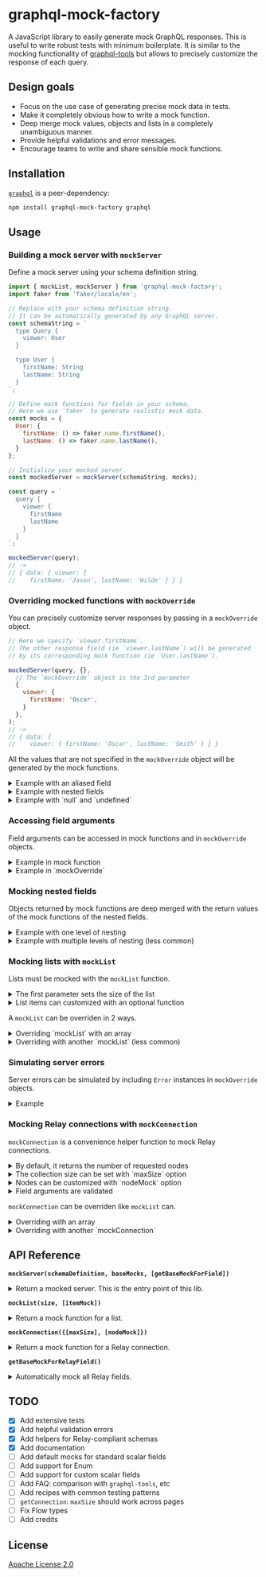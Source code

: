 # graphql-mock-factory

A JavaScript library to easily generate mock GraphQL responses. This is useful to write robust tests with minimum boilerplate. It is similar to the mocking functionality of [graphql-tools](https://www.apollographql.com/docs/graphql-tools/mocking/) but allows to precisely customize the response of each query.

## Design goals

- Focus on the use case of generating precise mock data in tests.
- Make it completely obvious how to write a mock function.
- Deep merge mock values, objects and lists in a completely unambiguous manner.
- Provide helpful validations and error messages.
- Encourage teams to write and share sensible mock functions.

## Installation

[`graphql`](https://github.com/graphql/graphql-js) is a peer-dependency:
```sh
npm install graphql-mock-factory graphql
```

## Usage

### Building a mock server with `mockServer`

Define a mock server using your schema definition string.

```javascript
import { mockList, mockServer } from 'graphql-mock-factory';
import faker from 'faker/locale/en';

// Replace with your schema definition string.
// It can be automatically generated by any GraphQL server.
const schemaString = `
  type Query {
    viewer: User
  }

  type User {
    firstName: String
    lastName: String
  }
`;

// Define mock functions for fields in your schema.
// Here we use `faker` to generate realistic mock data.
const mocks = {
  User: {
    firstName: () => faker.name.firstName(),
    lastName: () => faker.name.lastName(),
  }
};

// Initialize your mocked server.
const mockedServer = mockServer(schemaString, mocks);

const query = `
  query {
    viewer {
      firstName
      lastName
    }
  }
`;

mockedServer(query);
// ->
// { data: { viewer: { 
//    firstName: 'Jason', lastName: 'Wilde' } } }
```

### Overriding mocked functions with `mockOverride`

You can precisely customize server responses by passing in a `mockOverride` object. 

```js
// Here we specify `viewer.firstName`. 
// The other response field (ie `viewer.lastName`) will be generated 
// by its corresponding mock function (ie `User.lastName`).

mockedServer(query, {}, 
  // The `mockOverride` object is the 3rd parameter
  { 
    viewer: { 
      firstName: 'Oscar',
    }
  },
);
// ->
// { data: { 
//    viewer: { firstName: 'Oscar', lastName: 'Smith' } } }
```

All the values that are not specified in the `mockOverride` object will be generated by the mock functions.

<details>
  <summary>Example with an aliased field</summary>
  <p>

  ```js
  // Here we only specify `viewer.aliasedName`. 
  // `viewer.firstName` will be generated by its corresponding 
  // mock function (ie `User.firstName`).

  mockedServer(`
    query {
      viewer { 
        firstName 
        aliasedName: firstName
      }
    }`,
    {}, 
    { 
      viewer: { 
        firstName: 'Oscar' 
      }
    },
  );
  // ->
  // { data: { viewer: 
  //   { firstName: 'Oscar', aliasedName: 'Eryn' } } }
  ```
  </p>
</details>

<details>
  <summary>Example with nested fields</summary>
  <p>

  ```js
  // Here we only specify the `viewer.firstName`. 
  // `viewer.parent.firstName` will be generated by its corresponding 
  // mock function (ie `User.firstName`).

  const schemaString = `
    ...

    type User {
      firstName: String
      parent: User
    }
  `;

  ...

  mockedServer(`
    query {
      viewer { 
        firstName
        parent {
          firstName
        }
      }
    }`,
    {}, 
    { 
      viewer: { 
        firstName: 'Oscar' 
      }
    },
  );
  // ->
  // { data: { viewer: 
  //   { firstName: 'Oscar', 
  //     parent: { firstName: 'Krystina' } } } }
  ```

  </p>
</details>

<details>
  <summary>Example with `null` and `undefined`</summary>
  <p>

  ```js
  // `undefined` is equivalent to not specifying a value.
  // `null` always nullifies the field.

  const schemaString = `
    ...

    type User {
      firstName: String
      parent: User
    }
  `;

  ...

  mockedServer(`
    query {
      viewer { 
        firstName
        parent {
          firstName
        }
      }
    }`,
    {}, 
    { 
      viewer: {
        firstName: undefined,
        parent: null 
      }
    },
  );
  // ->
  // { data: { viewer: 
  //   { firstName: 'Raegan', parent: null } } }
  ```
  </p>
</details>

### Accessing field arguments

Field arguments can be accessed in mock functions and in `mockOverride` objects.

<details>
  <summary>Example in mock function</summary>
  <p>

  ```js
  // Field arguments are passed as named parameters to mock functions.

  const schemaString = `
    type Query {
      echo(input: String): String
    }
  `;

  const mocks = {
    Query: {
      echo: ({input}) => `echo: ${input}`,
    }
  };

  ...

  mockedServer(`
    query {
      echo(input: "hello")
    }`
  );
  // ->
  // { data: { 
  //    echo: 'echo: hello' } }
  ```
  </p>
</details>

<details>
  <summary>Example in `mockOverride`</summary>
  <p>

  ```js
  // When `mockOverride` object contains functions, field arguments
  // are passed in as named parameters to mock functions.

  const schemaString = `
    type Query {
      echo(input: String): String
    }
  `;

  mockedServer(`
    query {
      echo(input: "hello")
    }`,
    {},
    {
      echo: ({input}) => `repeat: ${input}`,
    }
  );
  // ->
  // { data: { 
  //    echo: 'repeat: hello' } }
  ```
  </p>
</details>

### Mocking nested fields

Objects returned by mock functions are deep merged with the return values of the mock functions of the nested fields.

<details>
  <summary>Example with one level of nesting</summary>
  <p>

  ```js
  // `searchUser.firstName` is generated by the mock function
  // of `Query.searchUser` because it returned an object with
  // a value for `firstName`. 
  
  // `searchUser.lastName` is generated by the mock function  
  // of `User.lastName` because the mock function of 
  // `Query.searchUser` returned an object that did not include 
  // a value for `lastName`.

  const schemaDefinition = `
    type Query {
      searchUser(name: String): User
    }

    type User {
      firstName: String
      lastName: String
    }
  `;

  const mocks = {
    Query: {
      searchUser: ({name}) => ({
        firstName: `${name}`
      }),
    },
    User: {
      firstName: () => faker.name.firstName(),
      lastName: () => faker.name.findName(),
    },
  };

  ...

  mockedServer(`
    query {
      searchUser(name: "Oscar") {
        firstName
        lastName
      }
    }
  `)
  // ->
  // { data: 
  //   { searchUser: 
  //      { firstName: "Oscar", lastName: "Schlosser" } } }
  ```
  </p>
</details>

<details>
  <summary>Example with multiple levels of nesting (less common)</summary>
  <p>

  ```js
  // `searchUser.address.country` is generated by the mock 
  // function for `Query.searchUser` instead of the mock function 
  // for `Address.country`.
  
  // `searchUser.firstName` is generated by the mock function  
  //  for `User.firstName` because the mock function for 
  // `Query.searchUser` did not include a value for `firstName`.

  const schemaDefinition = `
    type Query {
      searchUser(country: String): User
    }

    type User {
      firstName: String
      address: Address
    }

    type Address {
      country: String
    }
  `;

  const mocks = {
    Query: {
      searchUser: ({country}) => ({
        address: {
          country: `${country}`,
        },
      }),
    },
    User: {
      firstName: () => faker.name.firstName(),
    },
    Address: {
      country: () => faker.address.country(),
    },
  };

  ...

  mockedServer(`
    query {
      searchUser(name: "France") {
        firstName
        address {
          country
        }
      }
    }
  `)
  // ->
  // { data: 
  //   { searchUser: 
  //      { firstName: "Sam",  
  //        address: { country: "France" } } }
  ```
  </p>
</details>

### Mocking lists with `mockList`

Lists must be mocked with the `mockList` function.
<details>
  <summary>The first parameter sets the size of the list</summary>
  <p>

  ```js
  const schemaString = `
    ...

    type User {
      name: String
      friends: [User]
    }
  `;

  const mocks = {
    User: {
      // Generates a list with 2 items.
      friends: mockList(2),
      name: () => faker.name.firstName(),
    }
  };

  mockedServer(`
    viewer {
      friends {
        name
      }
    }`
  );
  // ->
  // { data: 
  //   { viewer: 
  //      { friends: [ { name: 'Nikki' }, { name: 'Doug' } ] } } }
  ```
  </p>
</details>

<details>
  <summary>List items can customized with an optional function</summary>
  <p>

  ```js
  // The function will be called for each list item with the field arguments 
  // and the index of the item. 
  // The return values of the function will be deep merged with the results 
  // of the mock functions of the nested fields.

  const schemaString = `
    type User {
      name: String
      friends(pageNumber: Int): [User]
    }

    ...
  `;

  const mocks = {
    User: {
      name: () => faker.name.firstName(),
      friends: mockList(2, ({pageNumber}, index) => ({
        name: `Friend #${index} - Page #${pageNumber}`,
      })),
    }
  };

  ...

  mockedServer(`
    viewer {
      friends(pageNumber: 0) {
        name
      }
    }`
  );
  // ->
  // { data: 
  //   { viewer: 
  //      { friends: [ { name: 'Friend #0 - Page #0' }, { name: 'Friend #1 - Page #0' } ] } } }
  ```
  </p>
</details>

A `mockList` can be overriden in 2 ways.

<details>
  <summary>Overriding `mockList` with an array</summary>
  <p>

  ```js
  // In most cases, a `mockList` is overriden with an array:
  // - The size of the array determines the length of the final array. 
  // - The item objects will be deep merged with the return value of 
  //   the `mockList` function if provided.

  import { mockList, mockServer } from 'graphql-mock-factory';

  ...

  const mocks = {
    User: {
      name: () => faker.name.firstName(),
      friends: mockList(2, ({}, index) => ({name: `Friend #${index}`})),
    }
  };

  ...

  // Here we specify that the list will be of size 3
  mockedServer(query, {}, {
    viewer: {
      friends: [
        // An empty object means the list item will be fully generated by 
        // its corresponding mock functions.
        {},
        // A partial object will be deep merged with the result of the 
        // corresponding mock functions.
        {'name': 'Oscar'}, 
        // `null` means the list item will be null. 
        null
      ],
    },
  });
  // ->
  // { data:
  //   { viewer:
  //      { friends: [ { name: 'Friend #0' }, { name: 'Oscar' }, null ] } } }
  ```
  </p>
</details>

<details>
  <summary>Overriding with another `mockList` (less common)</summary>
  <p>

  ```js
  // In some cases it might be more convenient to override a 
  // `mockList` with another `mockList`:
  // - The size of the `mockList` override determines the length 
  //   of the final array.
  // - The return values of the optional `mockList` functions 
  //   will be deep merged. 

  const mocks = {
    User: {
      name: () => faker.name.firstName(),
      friends: mockList(2, ({}, index) => ({name: `Friend #${index}`})),
    }
  };

  const query = `
    query {
      viewer {
        friends {
          name
          aliasedName1: name
          aliasedName2: name
        }
      }
    }
  `

  mockedServer(query, {}, {
    viewer: {
      // The list will be of size 1.
      friends: mockList(1, () => ({
        // This will be deep merged with the result of the other `mockList` function.
        aliasedName1: 'Aliased Name 1',
      })),
    },
  });
  // ->
  // { data:
  //   { viewer:
  //      { friends: [ { 
  //        name: 'Friend #0', aliasedName1: 'Aliased Name 1', aliasedName2: 'Katy' } ] } } }
  ```
  </p>
</details>

### Simulating server errors

Server errors can be simulated by including `Error` instances in `mockOverride` objects.

<details>
  <summary>Example</summary>
  <p>

  ```js
  mockedServer(`
    query {
      viewer {
        firstName
        lastName
      }
    }`, {}, {
    viewer: {
      // Errors shall not be thrown.
      firstName: Error('Could not fetch firstName.'),
    },
  });
  // ->
  // { errors: 
  //    [ { Error: Could not fetch firstName.
  //        ... OMITTED ...
  //        message: 'Could not fetch error',
  //        locations: [ { line: 4, column: 7 } ],
  //        path: [ 'viewer', 'firstName' ] } ],
  //   data:
  //    { viewer:
  //      { firstName: null, lastName: 'Gold' } } }
  ```
  </p>
</details>

### Mocking Relay connections with `mockConnection`

`mockConnection` is a convenience helper function to mock Relay connections.

<details>
  <summary>By default, it returns the number of requested nodes</summary>
  <p>

  ```js
  // By default, `mockConnection` returns the number of requested nodes.
  // Note that `hasNextPage` and `hasPreviousPage` behave as expected.

  import { mockServer, mockConnection, getBaseMockForRelayField } from 'graphql-mock-factory';

  ...

  const schemaString = `
    type User implements Node {
      id: ID!
      name: String
      friends(before: String, after: String, first: Int, last: Int): UserConnection
    }

    ...
  `;

  const mocks = {
    User: {
      friends: mockConnection(),
      name: () => faker.name.firstName(),
    }
  };

  const mockedServer = mockServer(
    schemaString,
    mocks,
    // Adds mock functions for un-essential Relay fields
    getBaseMockForRelayField
  );

  mockedServer(`
    query {
      viewer {
        friends(first: 2) {
          edges {
            node {
              name
            }
            cursor
          }
          pageInfo {
            hasNextPage
            hasPreviousPage
          }
        }
      }
    }`,
  );
  // ->
  // { data:
  //  { viewer:
  //     { friends:
  //        { edges:
  //           [ { node: { name: 'Milford' }, cursor: 'cursor_0' },
  //             { node: { name: 'Bennie' }, cursor: 'cursor_1' } ],
  //          pageInfo: { hasNextPage: true, hasPreviousPage: false } } } } }
  ```
  </p>
</details>

<details>
  <summary>The collection size can be set with `maxSize` option</summary>
  <p>

  ```js
  // The optional `maxSize` named parameter limits the number of returned items.
  // Note that `hasNextPage` and `hasPreviousPage` behave as expected.

  const mocks = {
    User: {
      // At most 1 item will be returned
      friends: mockConnection({maxSize: 1}),
      name: () => faker.name.firstName(),
    }
  };

  ...

  mockedServer(`
    query {
      viewer {
        friends(first: 2) {
          edges {
            node {
              name
            }
          }
          pageInfo {
            hasNextPage
            hasPreviousPage
          }
        }
      }
    }`,
  );
  // ->
  // { data:
  //  { viewer:
  //     { friends:
  //        { edges:
  //           [ { node: { name: 'Milford' } } ],
  //          pageInfo: { hasNextPage: false, hasPreviousPage: false } } } } }
  ```
  </p>
</details>

<details>
  <summary>Nodes can be customized with `nodeMock` option</summary>
  <p>

  ```js
  // The optional `nodeMock` named function customizes the requested nodes.
  // Like `mockList`, it is called with the connection field arguments and 
  // the index of the node.
  
  const mocks = {
    User: {
      friends: mockConnection({nodeMock: ({ first, last }, index) => ({
        name: `Friend ${index} / ${first || last}`,
      })}),
      name: () => faker.name.firstName(),
    }
  };

  ...

  mockedServer(`
    query {
      viewer {
        friends(first: 2) {
          edges {
            node {
              name
            }
          }
          pageInfo {
            hasNextPage
            hasPreviousPage
          }
        }
      }
    }`,
  );
  // ->
  // { data:
  //  { viewer:
  //     { friends:
  //        { edges:
  //           [ { node: { name: 'Friend 0 / 2' } },
  //             { node: { name: 'Friend 1 / 2' } } ] } } } }
  ```
  </p>
</details>

<details>
  <summary>Field arguments are validated</summary>
  <p>

  ```js
  // An error is returned if the arguments do not conform the the Relay specs.

  mockedServer(`
    query {
      viewer {
        friends(first: -2) {
          edges {
            node {
              name
            }
          }
        }
      }
    }`,
  );
  // ->
  // { errors:
  //    [ { Error: First and last cannot be negative.
  //        ... OMITTED ...
  //        message: 'First and last cannot be negative.',
  //        locations: [ { line: 4, column: 7 } ],
  //        path: [ 'viewer', 'friends' ] } ],
  //   data: { viewer: { friends: null } } }
  ```
  </p>
</details>

`mockConnection` can be overriden like `mockList` can.

<details>
  <summary>Overriding with an array</summary>
  <p>

  ```js
  // Like `mockList`, it can be overriden with an array.
  // This is because `mockConnection` is simply a wrapper around `mockList`.

  const mocks = {
    User: {
      friends: mockConnection(),
      name: () => faker.name.firstName(),
    }
  };

  ...

  mockedServer(`
    query {
      viewer {
        friends(first: 5) {
          edges {
            node {
              name
            }
            cursor
          }
          pageInfo {
            hasNextPage
            hasPreviousPage
          }
        }
      }
    }`, {} , {
      viewer: {
        friends: {
          // Here only 3 items will be returned even though 5 were requested.
          edges: [
            {}, 
            {node: {'name': 'Oscar'}}, 
            null,
          ],
          pageInfo: {
            hasNextPage: false,
          },
        }
      }
    }
  );
  // ->
  // { data:
  //  { viewer:
  //     { friends:
  //        { edges:
  //           [ { node: { name: 'Craig' }, cursor: 'cursor_0' },
  //             { node: { name: 'Oscar' }, cursor: 'cursor_1' },
  //             null ],
  //          pageInfo: { hasNextPage: false, hasPreviousPage: false } } } } }
  ```
  </p>
</details>

<details>
  <summary>Overriding with another `mockConnection`</summary>
  <p>

  ```js
  // TODO Add test and example
  ```
  </p>
</details>

## API Reference

**`mockServer(schemaDefinition, baseMocks, [getBaseMockForField])`**  
<details>
  <summary>Return a mocked server. This is the entry point of this lib.</summary>
  <p>

  ```js
  mockServer(
    /**
     * The schema definition string.
     * It can be automatically generated by any GraphQL server.
     * See https://graphql.org/learn/schema/#type-language
     */
    schemaDefinition: string, 

    /**
     * An object mapping to all the mock functions of each field.
     * baseMocks[objectTypeName][fieldName] = mockFunction
     * 
     * All queried fields are currently required to have a base mock function defined.
     * This will be probably relaxed in the future.
     *
     * TODO Document interface
     */
    baseMocks: {[string]: {[string]: MockFunction}}, 

    /**
     * Optional: A function that returns a mock function for a field.
     *
     * It will be called for each field that has not been associated to a mock 
     * function in `baseMocks`. If the function does not return anything for 
     * a field, then no mock function is attached to the field.
     * 
     * This allows to define mock functions in an automated manner. 
     * For example, `getBaseMockForRelayField` can be passed in to 
     * automatically define all the Relay fields.
     */
    getBaseMockForField? : (
      /**
       * The GraphQL type of the parent ObjectType containing the field.
       * @example: `User` from `User.name`
       */
      parentType : GraphQLType, 
      
      /**
       * The GraphQL field.
       * @example: `name` from `User.name`
       */
      field : GraphQLField,
    ) => MockFunction | void,
  ) : MockServer;

  /**
   * Mock function
   * 
   * @returns The return type has to match the type of the field it is mocking.
   *   If it returns an object, the object will be deep merged with the 
   *   return values of the mock functions of the nested fields.
   *   See "Usage" > "Mocking nested fields".
   */
  type MockFunction = (
    /**
     * The field arguments
     */
    params: {[string]: any}
  ) => any;

  /**
   * Mock server
   * 
   * @returns The GraphQL response 
   */
  type MockServer = (
    /**
     * The GraphQL query string.
     */
    query: string, 

    /**
     * The GraphQL variables for the query.
     */
    variables: {[string]: any}, 

    /**
     * An object that overrides the response generated by the 
     * mock functions defined in `mocks`.
     * See "Usage" > "Overriding mocked functions with `mockOverride`".
     */
    mockOverride: {[string]: any},
  ) => Object
  ```
  </p>
</details>

**`mockList(size, [itemMock])`**  
<details>
  <summary>Return a mock function for a list.</summary>
  <p>

  ```js
  mockList(
    /**
     * The size of the mocked list.
     */
    size: number,

    /**
     * Optional: A mock function called for each list item.
     * 
     * @returns The return type has to match the type of the 
     *   field it is mocking.
     */
    itemMock?: (
      /**
       * The field arguments if any
       */
      fieldArguments: {[string]: any},

      /**
       * The index of the item in the mock list.
       */
      index: number,
    ) => any 
  )

  ```
  </p>
</details>

**`mockConnection({[maxSize], [nodeMock]})`**  
<details>
  <summary>Return a mock function for a Relay connection.</summary>
  <p>

  ```js
  mockConnection(
    /**
     * Optional: An object to configure the connection.
     */
    params?: {

      /**
       * Optional: The max size of the mocked collection. 
       */
      maxSize?: number, 

      /**
       * Optional: A mock function called for each node in 
       * the collection.
       * /
      nodeMock?: ({[string]: any}, index) => any,
    },
  )
  ```
  </p>
</details>

**`getBaseMockForRelayField()`**  
<details>
  <summary>Automatically mock all Relay fields.</summary>
  <p>

  ```js
  /**
   * Strongly recommended if you use Relay.
   * 
   * Add mock functions to all the Relay-specific fields in your schema.
   * It is equivalent to calling `mockConnection` on all connection fields.
   * 
   * This will skip fields that have been mocked via the `mocks` 
   * parameter of `mockServer`. See "API Reference" > "mockServer".
   */
  getBaseMockForRelayField()
  ```
  </p>
</details>

## TODO

- [x] Add extensive tests
- [x] Add helpful validation errors
- [x] Add helpers for Relay-compliant schemas
- [x] Add documentation
- [ ] Add default mocks for standard scalar fields
- [ ] Add support for Enum
- [ ] Add support for custom scalar fields
- [ ] Add FAQ: comparison with `graphql-tools`, etc
- [ ] Add recipes with common testing patterns
- [ ] `getConnection`: `maxSize` should work across pages
- [ ] Fix Flow types 
- [ ] Add credits

## License

[Apache License 2.0](/LICENSE)